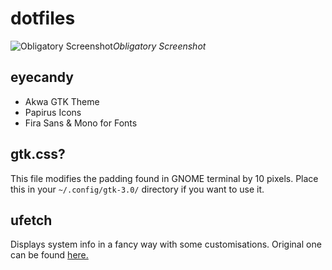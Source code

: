 # dotfiles

![Obligatory Screenshot](https://raw.githubusercontent.com/digiberk/dotfiles/master/nice.png)*Obligatory Screenshot*

## eyecandy
* Akwa GTK Theme
* Papirus Icons
* Fira Sans & Mono for Fonts

## gtk.css?
This file modifies the padding found in GNOME terminal by 10 pixels. Place this in your `~/.config/gtk-3.0/` directory if you want to use it.

## ufetch
Displays system info in a fancy way with some customisations. Original one can be found [here.](https://gitlab.com/jschx/ufetch/)
